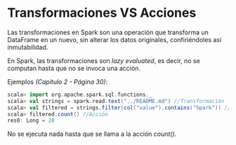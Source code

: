 # Transformaciones VS Acciones

Las transformaciones en Spark son una operación que transforma un DataFrame en un nuevo, sin alterar los datos originales, confiriéndoles así inmutabilidad.

En Spark, las transformaciones son *lazy evaluated*, es decir, no se computan hasta que no se invoca una acción.

Ejemplos *(Capítulo 2 - Página 30)*:

```scala
scala> import org.apache.spark.sql.functions._
scala> val strings = spark.read.text("../README.md") //Transformación
scala> val filtered = strings.filter(col("value").contains("Spark")) //Transformación
scala> filtered.count() //Acción
res0: Long = 20
```

No se ejecuta nada hasta que se llama a la acción *count()*.
